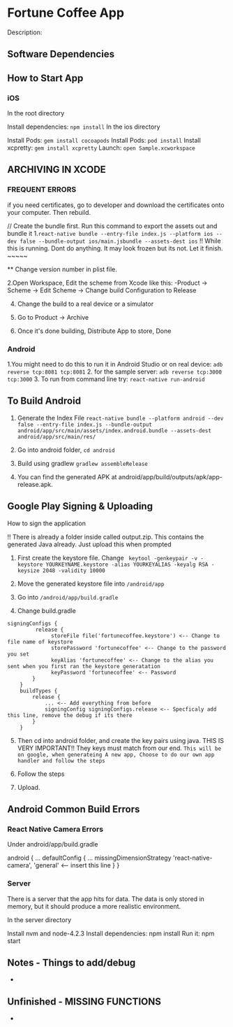 # Fortune Coffee App

Description: 

## Software Dependencies




## How to Start App

### iOS
In the root directory

Install dependencies: ``npm install``
In the ios directory

Install Pods: ``gem install cocoapods``
Install Pods: ``pod install``
Install xcpretty: ``gem install xcpretty``
Launch: ```open Sample.xcworkspace```

## ARCHIVING IN XCODE

### FREQUENT ERRORS
 if you need certificates, go to developer and download the certificates onto your computer. Then rebuild.

// Create the bundle first. Run this command to export the assets out and bundle it
1.``react-native bundle --entry-file index.js --platform ios --dev false --bundle-output ios/main.jsbundle --assets-dest ios``
!! While this is running. Dont do anything. It may look frozen but its not. Let it finish.  ~~~~~


** Change version number in plist file.

2.Open Workspace, Edit the scheme from Xcode like this:
-Product -> Scheme -> Edit Scheme -> Change build Configuration to Release


4. Change the build to a real device or a simulator

5. Go to Product -> Archive

6. Once it's done building, Distribute App to store, Done


### Android

1.You might need to do this to run it in Android Studio or on real device: ``adb reverse tcp:8081 tcp:8081``
2. for the sample server: ``adb reverse tcp:3000 tcp:3000``
3. To run from command line try: ``react-native run-android``


## To Build Android



1. Generate the Index File ``react-native bundle --platform android --dev false --entry-file index.js --bundle-output android/app/src/main/assets/index.android.bundle --assets-dest android/app/src/main/res/ ``

2. Go into android folder, ``cd android``

3. Build using gradlew ``gradlew assembleRelease``

4. You can find the generated APK at android/app/build/outputs/apk/app-release.apk.


## Google Play Signing & Uploading

How to sign the application

!! There is already a folder inside called output.zip. 
This contains the generated Java already.
Just upload this when prompted

1. First create the keystore file. Change 
   `` keytool -genkeypair -v -keystore YOURKEYNAME.keystore -alias YOURKEYALIAS -keyalg RSA -keysize 2048 -validity 10000``
2. Move the generated keystore file into ``/android/app``
   
3. Go into ``/android/app/build.gradle``
   
4.  Change build.gradle 
``` 
signingConfigs {
         release {
              storeFile file('fortunecoffee.keystore') <-- Change to file name of keystore
              storePassword 'fortunecoffee' <-- Change to the password you set
              keyAlias 'fortunecoffee' <-- Change to the alias you sent when you first ran the keystore generatation
              keyPassword 'fortunecoffee' <-- Password
        }
    }
    buildTypes {
        release {
            ... <-- Add everything from before
            signingConfig signingConfigs.release <-- Specficaly add this line, remove the debug if its there
        }
    }
```

5. Then cd into android folder, and create the key pairs using java. THIS IS VERY IMPORTANT!!
   They keys must match from our end.
    ``This will be on google, when generateing A new app, Choose to do our own app handler and follow the steps``
   
6. Follow the steps
7. Upload.


## Android Common Build Errors
### React Native Camera Errors

Under android/app/build.gradle

android {
    ...
    defaultConfig {
        ...
        missingDimensionStrategy 'react-native-camera', 'general' <-- insert this line
    }
}


### Server

There is a server that the app hits for data. The data is only stored in memory, but it should produce a more realistic environment.

In the server directory

Install nvm and node-4.2.3
Install dependencies: npm install
Run it: npm start

## Notes - Things to add/debug
- 
    
## Unfinished - MISSING FUNCTIONS
- 

